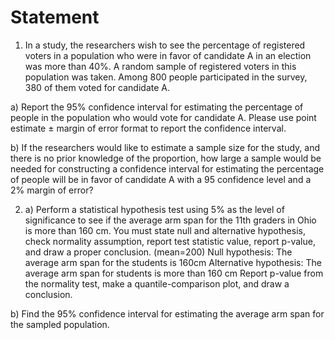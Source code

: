 # Statement

1. In a study, the researchers wish to see the percentage of registered voters in a  population who were in favor of candidate A in an election was more than 40%. A  random sample of registered voters in this population was taken. Among 800  people participated in the survey, 380 of them voted for candidate A. 

a) Report the 95% confidence interval for estimating the percentage of people in the  population who would vote for candidate A. Please use point estimate ± margin of  error format to report the confidence interval.  

b) If the researchers would like to estimate a sample size for the study, and there is  no prior knowledge of the proportion, how large a sample would be needed for  constructing a confidence interval for estimating the percentage of people will be  in favor of candidate A with a 95 confidence level and a 2% margin of error? 

2. a) Perform a statistical hypothesis test using 5% as the level of significance to see  if the average arm span for the 11th graders in Ohio is more than 160 cm. You  must state null and alternative hypothesis, check normality assumption, report  test statistic value, report p-value, and draw a proper conclusion. (mean=200)
Null hypothesis: The average arm span for the students is 160cm 
Alternative hypothesis: The average arm span for students is more than 160 cm 
Report p-value from the normality test, make a quantile-comparison plot, and  draw a conclusion. 

b) Find the 95% confidence interval for estimating the average arm span for  the sampled population.
